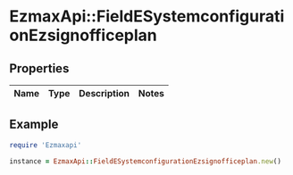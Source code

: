 # EzmaxApi::FieldESystemconfigurationEzsignofficeplan

## Properties

| Name | Type | Description | Notes |
| ---- | ---- | ----------- | ----- |

## Example

```ruby
require 'Ezmaxapi'

instance = EzmaxApi::FieldESystemconfigurationEzsignofficeplan.new()
```

